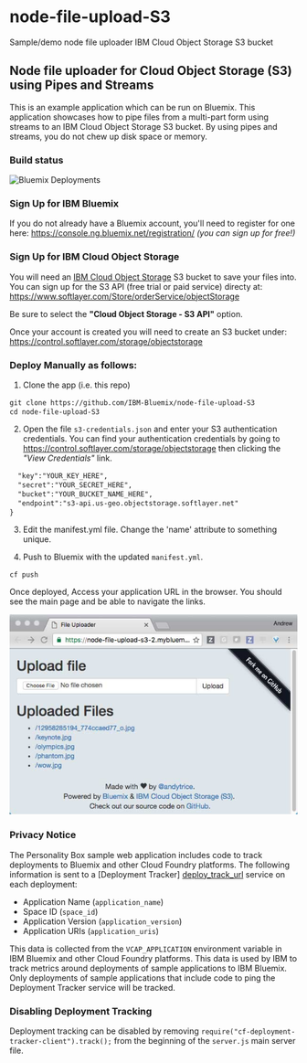 # node-file-upload-S3
Sample/demo node file uploader IBM Cloud Object Storage S3 bucket

## Node file uploader for Cloud Object Storage (S3) using Pipes and Streams

This is an example application which can be run on Bluemix.
This application showcases how to pipe files from a multi-part form using streams to an IBM Cloud Object Storage S3 bucket. By using pipes and streams, you do not chew up disk space or memory.

### Build status
![Bluemix Deployments](https://deployment-tracker.mybluemix.net/stats/d07dcb841136c553aac023a7ff5276d4/badge.svg)

### Sign Up for IBM Bluemix 

If you do not already have a Bluemix account, you'll need to register for one here: https://console.ng.bluemix.net/registration/
*(you can sign up for free!)*

### Sign Up for IBM Cloud Object Storage

You will need an <a href="https://www.ibm.com/cloud-computing/products/storage/object-storage/">IBM Cloud Object Storage</a> S3 bucket to save your files into.  
You can sign up for the S3 API (free trial or paid service) directy at: https://www.softlayer.com/Store/orderService/objectStorage 

Be sure to select the **"Cloud Object Storage - S3 API"** option. 

Once your account is created you will need to create an S3 bucket under: https://control.softlayer.com/storage/objectstorage 

### Deploy Manually as follows:

1. Clone the app (i.e. this repo)

  ```
  git clone https://github.com/IBM-Bluemix/node-file-upload-S3
  cd node-file-upload-S3
  ```

2. Open the file `s3-credentials.json` and enter your S3 authentication credentials.  You can find your authentication credentials by going to https://control.softlayer.com/storage/objectstorage then clicking the *"View Credentials"* link. 

  ```{
    "key":"YOUR_KEY_HERE",
    "secret":"YOUR_SECRET_HERE",
    "bucket":"YOUR_BUCKET_NAME_HERE",
    "endpoint":"s3-api.us-geo.objectstorage.softlayer.net"
}
```

3. Edit the manifest.yml file.  Change the 'name' attribute to something unique.

4. Push to Bluemix with the updated `manifest.yml`.

  ```
  cf push
  ```

  Once deployed, Access your application URL in the browser.  You should see the main page and be able to navigate the links.

  ![Web App Screenshot](./github-assets/screenshot.jpg)

### Privacy Notice

The Personality Box sample web application includes code to track deployments to Bluemix and other Cloud Foundry platforms. The following information is sent to a [Deployment Tracker] [deploy_track_url] service on each deployment:

* Application Name (`application_name`)
* Space ID (`space_id`)
* Application Version (`application_version`)
* Application URIs (`application_uris`)

This data is collected from the `VCAP_APPLICATION` environment variable in IBM Bluemix and other Cloud Foundry platforms. This data is used by IBM to track metrics around deployments of sample applications to IBM Bluemix. Only deployments of sample applications that include code to ping the Deployment Tracker service will be tracked.

### Disabling Deployment Tracking

Deployment tracking can be disabled by removing `require("cf-deployment-tracker-client").track();` from the beginning of the `server.js` main server file.

[deploy_track_url]: https://github.com/cloudant-labs/deployment-tracker